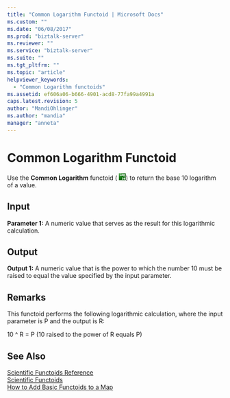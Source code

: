 ```yaml
---
title: "Common Logarithm Functoid | Microsoft Docs"
ms.custom: ""
ms.date: "06/08/2017"
ms.prod: "biztalk-server"
ms.reviewer: ""
ms.service: "biztalk-server"
ms.suite: ""
ms.tgt_pltfrm: ""
ms.topic: "article"
helpviewer_keywords: 
  - "Common Logarithm functoids"
ms.assetid: ef606a06-b666-4901-acd8-77fa99a4991a
caps.latest.revision: 5
author: "MandiOhlinger"
ms.author: "mandia"
manager: "anneta"
---
```

# Common Logarithm Functoid
Use the **Common Logarithm** functoid ( ![](../core/media/scientificlog10.gif "scientificlog10")) to return the base 10 logarithm of a value.  
  
## Input  
 **Parameter 1:** A numeric value that serves as the result for this logarithmic calculation.  
  
## Output  
 **Output 1:** A numeric value that is the power to which the number 10 must be raised to equal the value specified by the input parameter.  
  
## Remarks  
 This functoid performs the following logarithmic calculation, where the input parameter is P and the output is R:  
  
 10 ^ R = P   (10 raised to the power of R equals P)  
  
## See Also  
 [Scientific Functoids Reference](../core/scientific-functoids-reference.md)   
 [Scientific Functoids](../core/scientific-functoids.md)   
 [How to Add Basic Functoids to a Map](../core/how-to-add-basic-functoids-to-a-map.md)